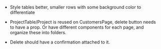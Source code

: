 - Style tables better, smaller rows with some background color to differentiate

- ProjectTable/Project is reused on CustomersPage, delete button needs to have a prop.
Or have different components for each page, and organize these into folders.

- Delete should have a confirmation attached to it.

